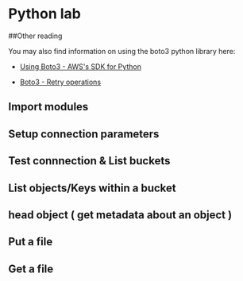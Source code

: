 # Python lab

##Other reading

You may also find information on using the boto3 python library here:

* [Using Boto3 - AWS's SDK for Python](https://igneoussystemshelp.zendesk.com/knowledge/articles/222814587)

* [Boto3 - Retry operations](https://igneoussystemshelp.zendesk.com/knowledge/articles/223204708)

## Import modules

## Setup connection parameters

## Test connnection & List buckets

## List objects/Keys within a bucket

## head object ( get metadata about an object )

## Put a file

## Get a file
